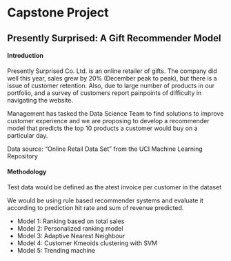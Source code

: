 # Capstone Project

## Presently Surprised: A Gift Recommender Model

#### Introduction
Presently Surprised Co. Ltd. is an online retailer of gifts. 
The company did well this year, sales grew by 20% (December peak to peak), but there is a issue of customer retention. Also, due to large number of products in our portfolio, and a survey of customers report painpoints of difficulty in navigating the website.

Management has tasked the Data Science Team to find solutions to improve customer experience and we are proposing to develop a recommender model that predicts the top 10 products a customer would buy on a particular day.

Data source: “Online Retail Data Set” from the UCI Machine Learning Repository

#### Methodology
Test data would be defined as the atest invoice per customer in the dataset

We would be using rule based recommender systems and evaluate it according to prediction hit rate and sum of revenue predicted.
- Model 1: Ranking based on total sales
- Model 2: Personalized ranking model
- Model 3: Adaptive Nearest Neighbour
- Model 4: Customer Kmeoids clustering with SVM
- Model 5: Trending machine
